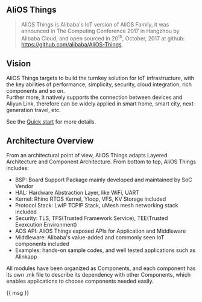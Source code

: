 ## AliOS Things

> AliOS Things is Alibaba's IoT version of AliOS Family, it was announced in The Computing Conference 2017 in Hangzhou by Alibaba Cloud, and open sourced in 20<sup>th</sup>, October, 2017 at github: https://github.com/alibaba/AliOS-Things.

## Vision

AliOS Things targets to build the turnkey solution for IoT infrastructure, with the key abilities of performance, simplicity, security, cloud integration, rich components and so on.  
Further more, it natively supports the connection between devices and Aliyun Link, therefore can be widely applied in smart home, smart city, next-generation travel, etc.

See the [Quick start](quickstart.md) for more details.

## Architecture Overview

From an architectural point of view, AliOS Things adapts Layered Architecture and Component Architecture. From bottom to top, AliOS Things includes:

- BSP: Board Support Package mainly developed and maintained by SoC Vendor
- HAL: Hardware Abstraction Layer, like WiFi, UART
- Kernel: Rhino RTOS Kernel, Yloop, VFS, KV Storage included
- Protocol Stack: LwIP TCPIP Stack, uMesh mesh networking stack included
- Security: TLS, TFS(Trusted Framework Service), TEE(Trusted Exexcution Environment)
- AOS API: AliOS Things exposed APIs for Application and Middleware
- Middleware: Alibaba's value-added and commonly seen IoT components included
- Examples: hands-on sample codes, and well tested applications such as Alinkapp

All modules have been organized as Components, and each component has its own .mk file to describe its dependency with other Components, which enables applications to choose components needed easily.

<div>{{ msg }}</div>

<script>
  new Vue({
    el: '#main',
    data: {
      msg: 'Stay hungry, stay foolish!'
    }
  })
</script>

